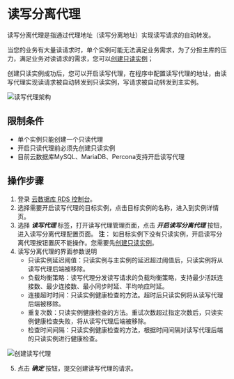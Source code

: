 # 读写分离代理
读写分离代理是指通过代理地址（读写分离地址）实现读写请求的自动转发。

当您的业务有大量读请求时，单个实例可能无法满足业务需求，为了分担主库的压力，满足业务对读请求的需求，您可以[创建只读实例](https://docs.jdcloud.com/cn/rds/create-readonly-instance)；

创建只读实例成功后，您可以开启读写代理，在程序中配置读写代理的地址，由读写代理实现读请求被自动转发到只读实例，写请求被自动转发到主实例。

![读写代理架构](../../../../../../image/RDS/ReadWriteProxy-arch.png)

## 限制条件
* 单个实例只能创建一个只读代理
* 开启只读代理前必须先创建只读实例
* 目前云数据库MySQL、MariaDB、Percona支持开启读写代理

## 操作步骤
1. 登录 [云数据库 RDS 控制台](https://rds-console.jdcloud.com/database)。
2. 选择需要开启读写代理的目标实例，点击目标实例的名称，进入到实例详情页。
3. 选择 ***读写代理*** 标签，打开读写代理管理页面，点击 ***开启读写分离代理*** 按钮，进入读写分离代理配置页面。
    **注**： 如目标实例下没有只读实例，开启读写分离代理按钮置灰不能操作。您需要先[创建只读实例](https://docs.jdcloud.com/cn/rds/create-readonly-instance)。
4. 读写分离代理的界面参数说明
    * 只读实例延迟阈值：只读实例与主实例的延迟超过阈值后，只读实例将从读写代理后端被移除。
    * 负载均衡策略：读写代理分发读写请求的负载均衡策略，支持最少活跃连接数、最少连接数、最小同步时延、平均响应时延。
    * 连接超时时间：只读实例健康检查的方法。超时后只读实例将从读写代理后端被移除。
    * 重复次数：只读实例健康检查的方法。重试次数超过指定次数后，只读实例健康检查失败，将从读写代理后端被移除。
    * 检查时间间隔：只读实例健康检查的方法，根据时间间隔对读写代理后端的只读实例进行健康检查。
    
![创建读写代理](../../../../../../image/RDS/ReadWriteProxy-create.png)

5. 点击 ***确定*** 按钮，提交创建读写代理的请求。


